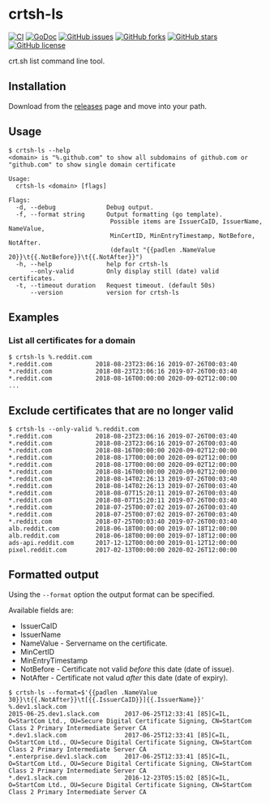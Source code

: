 # crtsh-ls

[![CI](https://github.com/na4ma4/crtsh-ls/actions/workflows/ci.yml/badge.svg)](https://github.com/na4ma4/crtsh-ls/actions/workflows/ci.yml)
[![GoDoc](https://godoc.org/github.com/na4ma4/crtsh-ls/?status.svg)](https://godoc.org/github.com/na4ma4/crtsh-ls)
[![GitHub issues](https://img.shields.io/github/issues/na4ma4/crtsh-ls)](https://github.com/na4ma4/crtsh-ls/issues)
[![GitHub forks](https://img.shields.io/github/forks/na4ma4/crtsh-ls)](https://github.com/na4ma4/crtsh-ls/network)
[![GitHub stars](https://img.shields.io/github/stars/na4ma4/crtsh-ls)](https://github.com/na4ma4/crtsh-ls/stargazers)
[![GitHub license](https://img.shields.io/github/license/na4ma4/crtsh-ls)](https://github.com/na4ma4/crtsh-ls/blob/main/LICENSE)

crt.sh list command line tool.

## Installation

Download from the [releases](github.com/na4ma4/crtsh-ls/releases/latest) page
and move into your path.

## Usage

```shell
$ crtsh-ls --help
<domain> is "%.github.com" to show all subdomains of github.com or "github.com" to show single domain certificate

Usage:
  crtsh-ls <domain> [flags]

Flags:
  -d, --debug              Debug output.
  -f, --format string      Output formatting (go template).
                            Possible items are IssuerCaID, IssuerName, NameValue,
                            MinCertID, MinEntryTimestamp, NotBefore, NotAfter.
                            (default "{{padlen .NameValue 20}}\t{{.NotBefore}}\t{{.NotAfter}}")
  -h, --help               help for crtsh-ls
      --only-valid         Only display still (date) valid certificates.
  -t, --timeout duration   Request timeout. (default 50s)
      --version            version for crtsh-ls
```

## Examples

### List all certificates for a domain

```shell
$ crtsh-ls %.reddit.com
*.reddit.com        	2018-08-23T23:06:16	2019-07-26T00:03:40
*.reddit.com        	2018-08-23T23:06:16	2019-07-26T00:03:40
*.reddit.com        	2018-08-16T00:00:00	2020-09-02T12:00:00
...
```

## Exclude certificates that are no longer valid

```shell
$ crtsh-ls --only-valid %.reddit.com
*.reddit.com        	2018-08-23T23:06:16	2019-07-26T00:03:40
*.reddit.com        	2018-08-23T23:06:16	2019-07-26T00:03:40
*.reddit.com        	2018-08-16T00:00:00	2020-09-02T12:00:00
*.reddit.com        	2018-08-17T00:00:00	2020-09-02T12:00:00
*.reddit.com        	2018-08-17T00:00:00	2020-09-02T12:00:00
*.reddit.com        	2018-08-16T00:00:00	2020-09-02T12:00:00
*.reddit.com        	2018-08-14T02:26:13	2019-07-26T00:03:40
*.reddit.com        	2018-08-14T02:26:13	2019-07-26T00:03:40
*.reddit.com        	2018-08-07T15:20:11	2019-07-26T00:03:40
*.reddit.com        	2018-08-07T15:20:11	2019-07-26T00:03:40
*.reddit.com        	2018-07-25T00:07:02	2019-07-26T00:03:40
*.reddit.com        	2018-07-25T00:07:02	2019-07-26T00:03:40
*.reddit.com        	2018-07-25T00:03:40	2019-07-26T00:03:40
alb.reddit.com      	2018-06-18T00:00:00	2019-07-18T12:00:00
alb.reddit.com      	2018-06-18T00:00:00	2019-07-18T12:00:00
ads-api.reddit.com  	2017-12-12T00:00:00	2019-01-12T12:00:00
pixel.reddit.com    	2017-02-13T00:00:00	2020-02-26T12:00:00
```

## Formatted output

Using the `--format` option the output format can be specified.

Available fields are:

* IssuerCaID
* IssuerName
* NameValue - Servername on the certificate.
* MinCertID
* MinEntryTimestamp
* NotBefore - Certificate not valid *before* this date (date of issue).
* NotAfter - Certificate not valud *after* this date (date of expiry).

```shell
$ crtsh-ls --format=$'{{padlen .NameValue 30}}\t{{.NotAfter}}\t[{{.IssuerCaID}}]{{.IssuerName}}' %.dev1.slack.com
2015-06-25.dev1.slack.com     	2017-06-25T12:33:41	[85]C=IL, O=StartCom Ltd., OU=Secure Digital Certificate Signing, CN=StartCom Class 2 Primary Intermediate Server CA
*.dev1.slack.com              	2017-06-25T12:33:41	[85]C=IL, O=StartCom Ltd., OU=Secure Digital Certificate Signing, CN=StartCom Class 2 Primary Intermediate Server CA
*.enterprise.dev1.slack.com   	2017-06-25T12:33:41	[85]C=IL, O=StartCom Ltd., OU=Secure Digital Certificate Signing, CN=StartCom Class 2 Primary Intermediate Server CA
*.dev1.slack.com              	2016-12-23T05:15:02	[85]C=IL, O=StartCom Ltd., OU=Secure Digital Certificate Signing, CN=StartCom Class 2 Primary Intermediate Server CA
```
